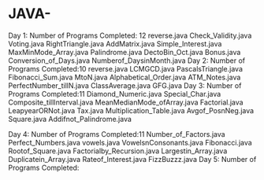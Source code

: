 # JAVA-
Day 1:
Number of Programs Completed: 12
  reverse.java
  Check_Validity.java
  Voting.java
  RightTriangle.java
  AddMatrix.java
  Simple_Interest.java
  MaxMinMode_Array.java
  Palindrome.java
  DectoBin_Oct.java
  Bonus.java
  Conversion_of_Days.java
  Numberof_DaysinMonth.java
Day 2:
Number of Programs Completed:10
  reverse.java
  LCMGCD.java
  PascalsTriangle.java
  Fibonacci_Sum.java
  MtoN.java
  Alphabetical_Order.java
  ATM_Notes.java
  PerfectNumber_tillN.java
  ClassAverage.java
  GFG.java
Day 3:
Number of Programs Completed:11
  Diamond_Numeric.java
  Special_Char.java
  Composite_tillInterval.java
  MeanMedianMode_ofArray.java
  Factorial.java
  LeapyearORNot.java
  Tax.java
  Multiplication_Table.java
  Avgof_PosnNeg.java
  Square.java
  Addifnot_Palindrome.java
  
Day 4:
Number of Programs Completed:11
  Number_of_Factors.java
  Perfect_Numbers.java
  vowels.java
  VowelsnConsonants.java
  Fibonacci.java
  Rootof_Square.java
  Factorialby_Recursion.java
  Largestin_Array.java
  Duplicatein_Array.java
  Rateof_Interest.java
  FizzBuzzz.java
Day 5:
Number of Programs Completed:
  

  
  
